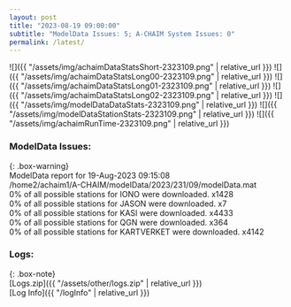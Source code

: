```yaml
---
layout: post
title: "2023-08-19 09:00:00"
subtitle: "ModelData Issues: 5; A-CHAIM System Issues: 0"
permalink: /latest/
---
```


![]({{ "/assets/img/achaimDataStatsShort-2323109.png" | relative_url }})
![]({{ "/assets/img/achaimDataStatsLong00-2323109.png" | relative_url }})
![]({{ "/assets/img/achaimDataStatsLong01-2323109.png" | relative_url }})
![]({{ "/assets/img/achaimDataStatsLong02-2323109.png" | relative_url }})
![]({{ "/assets/img/modelDataDataStats-2323109.png" | relative_url }})
![]({{ "/assets/img/modelDataStationStats-2323109.png" | relative_url }})
![]({{ "/assets/img/achaimRunTime-2323109.png" | relative_url }})


### ModelData Issues:  
  
{: .box-warning}  
 ModelData report for 19-Aug-2023 09:15:08   
 /home2/achaim1/A-CHAIM/modelData/2023/231/09/modelData.mat   
 0% of all possible stations for IONO were downloaded. x1428   
 0% of all possible stations for JASON were downloaded. x7   
 0% of all possible stations for KASI were downloaded. x4433   
 0% of all possible stations for QGN were downloaded. x364   
 0% of all possible stations for KARTVERKET were downloaded. x4142   
  


### Logs:  
  
{: .box-note}  
[Logs.zip]({{ "/assets/other/logs.zip" | relative_url }})  
[Log Info]({{ "/logInfo" | relative_url }})  
